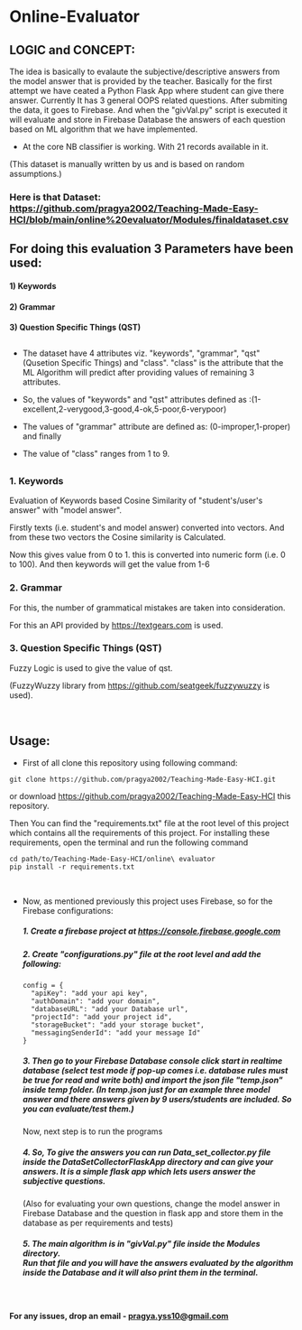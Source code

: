 # Online-Evaluator

## LOGIC and CONCEPT:

The idea is basically to evalaute the subjective/descriptive answers from the model answer that is provided by the teacher.
Basically for the first attempt we have ceated a Python Flask App where student can give there answer.
Currently It has 3 general OOPS related questions. After submiting the data, it goes to Firebase.
And when the "givVal.py" script is executed it will evaluate and store in Firebase Database the answers of each question based on ML algorithm that we have implemented.

- At the core NB classifier is working. With 21 records available in it.

(This dataset is manually written by us and is based on random assumptions.)


### Here is that Dataset: https://github.com/pragya2002/Teaching-Made-Easy-HCI/blob/main/online%20evaluator/Modules/finaldataset.csv


## For doing this evaluation 3 Parameters have been used:
#### 1) Keywords
#### 2) Grammar
#### 3) Question Specific Things (QST)

##
- The dataset have 4 attributes viz. "keywords", "grammar", "qst"(Qusetion Specific Things) and "class".
"class" is the attribute that the ML Algorithm will predict after providing values of remaining 3 attributes.

- So,
the values of "keywords" and "qst" attributes defined as :(1-excellent,2-verygood,3-good,4-ok,5-poor,6-verypoor)

- The values of "grammar" attribute are defined as: (0-improper,1-proper) and finally

- The value of "class" ranges from 1 to 9. 
##

### 1. Keywords
Evaluation of Keywords based Cosine Similarity of "student's/user's answer" with "model answer".

Firstly texts (i.e. student's and model answer) converted into vectors. And from these two vectors the Cosine similarity is Calculated.

Now this gives value from 0 to 1. this is converted into numeric form (i.e. 0 to 100). And then keywords will get the value from 1-6


### 2. Grammar
For this, the number of grammatical mistakes are taken into consideration.

For this an API provided by https://textgears.com is used.

### 3. Question Specific Things (QST)
Fuzzy Logic is used to give the value of qst.

(FuzzyWuzzy library from https://github.com/seatgeek/fuzzywuzzy is used).

<br>

## Usage:
- First of all clone this repository using following command:

```git clone https://github.com/pragya2002/Teaching-Made-Easy-HCI.git```

or download https://github.com/pragya2002/Teaching-Made-Easy-HCI this repository. 

Then You can find the "requirements.txt" file at the root level of this project which contains all the requirements of this project. For installing these requirements, open the terminal and run the following command

```
cd path/to/Teaching-Made-Easy-HCI/online\ evaluator
pip install -r requirements.txt
```
<br>

- Now, as mentioned previously this project uses Firebase, so for the Firebase configurations:
  ##### 1. Create a firebase project at https://console.firebase.google.com
 
  ##### 2. Create "configurations.py" file at the root level and add the following:
  ```
  config = {
    "apiKey": "add your api key",
    "authDomain": "add your domain",
    "databaseURL": "add your Database url",
    "projectId": "add your project id",
    "storageBucket": "add your storage bucket",
    "messagingSenderId": "add your message Id"
  }
  ```
  ##### 3. Then go to your Firebase Database console click start in realtime database (select test mode if pop-up comes i.e. database rules must be true for read     and write both) and import the json file "temp.json" inside temp folder. (In temp.json just for an example three model answer and there answers given by 9           users/students are included. So you can evaluate/test them.)
  Now, next step is to run the programs
  
  ##### 4. So, To give the answers you can run Data_set_collector.py file inside the DataSetCollectorFlaskApp directory and can give your answers. It is a simple     flask app which lets users answer the subjective questions.

  (Also for evaluating your own questions, change the model answer in Firebase Database and the question in flask app and store them in the database as per requirements     and tests)

  ##### 5. The main algorithm is in "givVal.py" file inside the Modules directory. <br> Run that file and you will have the answers evaluated by the algorithm inside the Database and it will also print them in the terminal.


<br>

#### For any issues, drop an email - pragya.yss10@gmail.com
